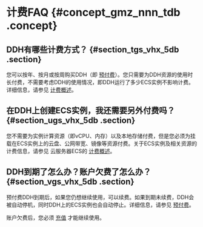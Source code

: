 # 计费FAQ {#concept_gmz_nnn_tdb .concept}

## DDH有哪些计费方式？ {#section_tgs_vhx_5db .section}

您可以按年、按月或按周购买DDH（即 [预付费](../../../../cn.zh-CN/产品定价/预付费.md#)）。您只需要为DDH资源的使用时长付费，不需要考虑DDH的使用情况，即DDH运行了多少ECS实例不影响计费。详细信息，请参见 [计费概述](../../../../cn.zh-CN/产品定价/计费概述.md#)。

## 在DDH上创建ECS实例，我还需要另外付费吗？ {#section_ugs_vhx_5db .section}

您不需要为实例计算资源（即vCPU、内存）以及本地存储付费，但是您必须为挂载在ECS实例上的云盘、公网带宽、镜像等资源付费。关于ECS实例及相关资源的计费信息，请参见 云服务器ECS的 [计费概述](../../../../cn.zh-CN/产品定价/计费概述.md#)。

## DDH到期了怎么办？账户欠费了怎么办？ {#section_vgs_vhx_5db .section}

预付费DDH到期后，如果您仍想继续使用，可以续费。如果到期未续费，DDH会被自动停机，同时DDH上的ECS实例也会自动停止。详细信息，请参见 [预付费](../../../../cn.zh-CN/产品定价/预付费.md#)。

账户欠费后，您必须 [充值](http://help.aliyun-inc.com/dochelp/~~37107~~) 才能继续使用。

